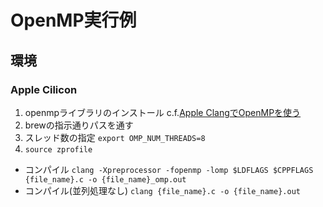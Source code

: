 # OpenMP実行例
## 環境
### Apple Cilicon
1. openmpライブラリのインストール c.f.[Apple ClangでOpenMPを使う](https://qiita.com/ktgw0316/items/23235dd2533f488be7da)
1. brewの指示通りパスを通す
1. スレッド数の指定 `export OMP_NUM_THREADS=8`
1. `source zprofile`
* コンパイル `clang -Xpreprocessor -fopenmp -lomp $LDFLAGS $CPPFLAGS {file_name}.c -o {file_name}_omp.out`
* コンパイル(並列処理なし) `clang {file_name}.c -o {file_name}.out`
